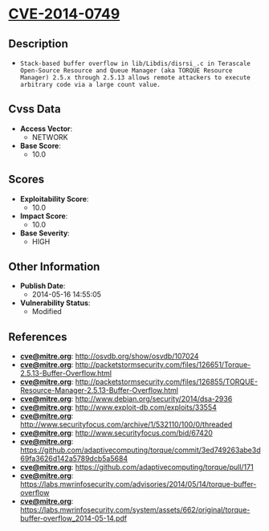 
# [CVE-2014-0749](https://cve.mitre.org/cgi-bin/cvename.cgi?name=CVE-2014-0749)

## Description

- `Stack-based buffer overflow in lib/Libdis/disrsi_.c in Terascale Open-Source Resource and Queue Manager (aka TORQUE Resource Manager) 2.5.x through 2.5.13 allows remote attackers to execute arbitrary code via a large count value.`

## Cvss Data

- **Access Vector**:
  - NETWORK
- **Base Score**:
  - 10.0

## Scores

- **Exploitability Score**:
  - 10.0
- **Impact Score**:
  - 10.0
- **Base Severity**:
  - HIGH

## Other Information

- **Publish Date**:
  - 2014-05-16 14:55:05
- **Vulnerability Status**:
  - Modified

## References

- **cve@mitre.org**: http://osvdb.org/show/osvdb/107024
- **cve@mitre.org**: http://packetstormsecurity.com/files/126651/Torque-2.5.13-Buffer-Overflow.html
- **cve@mitre.org**: http://packetstormsecurity.com/files/126855/TORQUE-Resource-Manager-2.5.13-Buffer-Overflow.html
- **cve@mitre.org**: http://www.debian.org/security/2014/dsa-2936
- **cve@mitre.org**: http://www.exploit-db.com/exploits/33554
- **cve@mitre.org**: http://www.securityfocus.com/archive/1/532110/100/0/threaded
- **cve@mitre.org**: http://www.securityfocus.com/bid/67420
- **cve@mitre.org**: https://github.com/adaptivecomputing/torque/commit/3ed749263abe3d69fa3626d142a5789dcb5a5684
- **cve@mitre.org**: https://github.com/adaptivecomputing/torque/pull/171
- **cve@mitre.org**: https://labs.mwrinfosecurity.com/advisories/2014/05/14/torque-buffer-overflow
- **cve@mitre.org**: https://labs.mwrinfosecurity.com/system/assets/662/original/torque-buffer-overflow_2014-05-14.pdf
